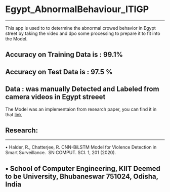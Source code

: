 # Egypt_AbnormalBehaviour_ITIGP
-------------------------------------------------------------------------
This app is used to to determine the abnormal crowed behavior in Egypt street by taking 
the video and dpo some processing to prepare it to fit into the Model.

## Accuracy on Training Data is : 99.1% 
## Accuracy on Test Data is : 97.5 %
## Data : was manually Detected and Labeled from camera videos in Egypt streeet 

The Model was an implementaion from research paper, you can find it in that [link](https://link.springer.com/article/10.1007/s42979-020-00207-x)
## Research:
---------------------
• Halder, R., Chatterjee, R. CNN-BiLSTM Model for Violence Detection in Smart Surveillance. 
SN COMPUT. SCI. 1, 201 (2020).

• School of Computer Engineering, KIIT Deemed to be University, Bhubaneswar 751024, Odisha, India
------------------------------------------------------------------------------------------------------------------------


